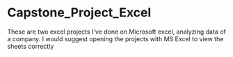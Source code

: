 # Capstone_Project_Excel
These are two excel projects I've done on Microsoft excel, analyzing data of a company. I would suggest opening the projects with MS Excel to view the sheets correctly
